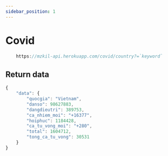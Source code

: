 ```yaml
---
sidebar_position: 1
---
```


# Covid

```jsx title="API Endpoint:"
    https://mzkil-api.herokuapp.com/covid/country?=`keyword`
```
## Return data
```jsx title="https://mzkil-api.herokuapp.com/covid?country=viet%20nam"
{
    "data": {
        "quocgia": "Vietnam",
        "danso": 98627883,
        "dangdieutri": 389753,
        "ca_nhiem_moi": "+16377",
        "hoiphuc": 1184428,
        "ca_tu_vong_moi": "+280",
        "total": 1604712,
        "tong_ca_tu_vong": 30531
    }
}
```